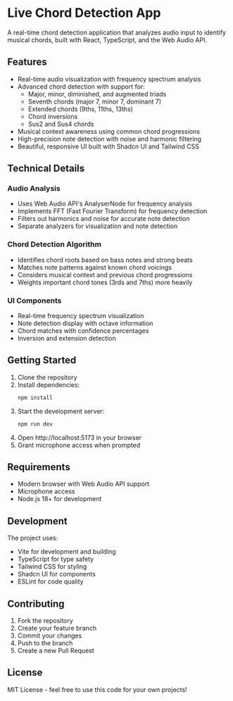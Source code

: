 # Live Chord Detection App

A real-time chord detection application that analyzes audio input to identify musical chords, built with React, TypeScript, and the Web Audio API.

## Features

- Real-time audio visualization with frequency spectrum analysis
- Advanced chord detection with support for:
  - Major, minor, diminished, and augmented triads
  - Seventh chords (major 7, minor 7, dominant 7)
  - Extended chords (9ths, 11ths, 13ths)
  - Chord inversions
  - Sus2 and Sus4 chords
- Musical context awareness using common chord progressions
- High-precision note detection with noise and harmonic filtering
- Beautiful, responsive UI built with Shadcn UI and Tailwind CSS

## Technical Details

### Audio Analysis

- Uses Web Audio API's AnalyserNode for frequency analysis
- Implements FFT (Fast Fourier Transform) for frequency detection
- Filters out harmonics and noise for accurate note detection
- Separate analyzers for visualization and note detection

### Chord Detection Algorithm

- Identifies chord roots based on bass notes and strong beats
- Matches note patterns against known chord voicings
- Considers musical context and previous chord progressions
- Weights important chord tones (3rds and 7ths) more heavily

### UI Components

- Real-time frequency spectrum visualization
- Note detection display with octave information
- Chord matches with confidence percentages
- Inversion and extension detection

## Getting Started

1. Clone the repository
2. Install dependencies:
   ```bash
   npm install
   ```
3. Start the development server:
   ```bash
   npm run dev
   ```
4. Open http://localhost:5173 in your browser
5. Grant microphone access when prompted

## Requirements

- Modern browser with Web Audio API support
- Microphone access
- Node.js 18+ for development

## Development

The project uses:

- Vite for development and building
- TypeScript for type safety
- Tailwind CSS for styling
- Shadcn UI for components
- ESLint for code quality

## Contributing

1. Fork the repository
2. Create your feature branch
3. Commit your changes
4. Push to the branch
5. Create a new Pull Request

## License

MIT License - feel free to use this code for your own projects!

